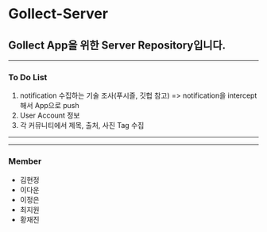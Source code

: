 # Gollect-Server

## Gollect App을 위한 Server Repository입니다.
---
### To Do List
1. notification 수집하는 기술 조사(푸시즐, 깃헙 참고)
=> notification을 intercept해서 App으로 push
2. User Account 정보
3. 각 커뮤니티에서 제목, 출처, 사진 Tag 수집
---

---
### Member
* 김현정
* 이다운
* 이정은
* 최지원
* 황재진
